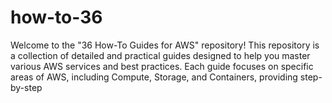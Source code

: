 # how-to-36
Welcome to the "36 How-To Guides for AWS" repository! This repository is a collection of detailed and practical guides designed to help you master various AWS services and best practices. Each guide focuses on specific areas of AWS, including Compute, Storage, and Containers, providing step-by-step
